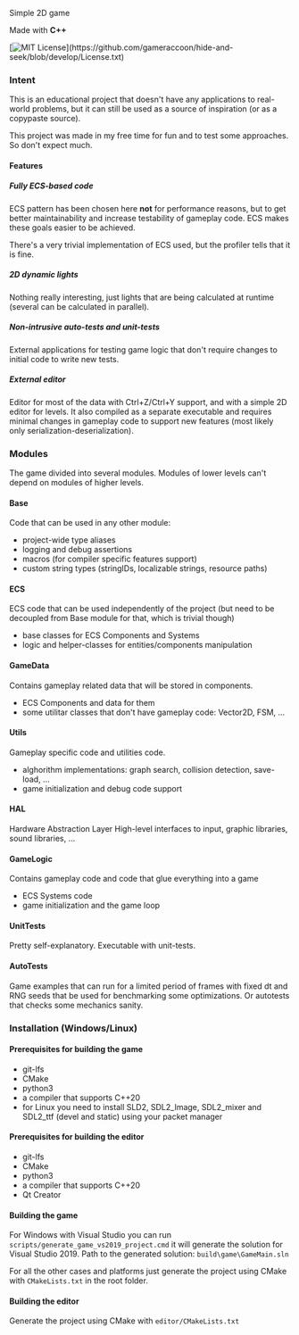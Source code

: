 Simple 2D game

Made with **C++**

[![MIT License](https://img.shields.io/apm/l/atomic-design-ui.svg?)](https://github.com/gameraccoon/hide-and-seek/blob/develop/License.txt)

### Intent
This is an educational project that doesn't have any applications to real-world problems, but it can still be used as a source of inspiration (or as a copypaste source).

This project was made in my free time for fun and to test some approaches. So don't expect much.

#### Features
##### Fully ECS-based code
ECS pattern has been chosen here **not** for performance reasons, but to get better maintainability and increase testability of gameplay code. ECS makes these goals easier to be achieved.

There's a very trivial implementation of ECS used, but the profiler tells that it is fine.

##### 2D dynamic lights
Nothing really interesting, just lights that are being calculated at runtime (several can be calculated in parallel).

##### Non-intrusive auto-tests and unit-tests
External applications for testing game logic that don't require changes to initial code to write new tests.

##### External editor
Editor for most of the data with Ctrl+Z/Ctrl+Y support, and with a simple 2D editor for levels. It also compiled as a separate executable and requires minimal changes in gameplay code to support new features (most likely only serialization-deserialization).

### Modules
The game divided into several modules. Modules of lower levels can't depend on modules of higher levels.

#### Base
Code that can be used in any other module:
- project-wide type aliases
- logging and debug assertions
- macros (for compiler specific features support)
- custom string types (stringIDs, localizable strings, resource paths)

#### ECS
ECS code that can be used independently of the project (but need to be decoupled from Base module for that, which is trivial though)
- base classes for ECS Components and Systems
- logic and helper-classes for entities/components manipulation

#### GameData
Contains gameplay related data that will be stored in components.
- ECS Components and data for them
- some utilitar classes that don't have gameplay code: Vector2D, FSM, ...

#### Utils
Gameplay specific code and utilities code.
- alghorithm implementations: graph search, collision detection, save-load, ...
- game initialization and debug code support

#### HAL
Hardware Abstraction Layer
High-level interfaces to input, graphic libraries, sound libraries, ...

#### GameLogic
Contains gameplay code and code that glue everything into a game
- ECS Systems code
- game initialization and the game loop

#### UnitTests
Pretty self-explanatory. Executable with unit-tests.

#### AutoTests
Game examples that can run for a limited period of frames with fixed dt and RNG seeds that be used for benchmarking some optimizations. Or autotests that checks some mechanics sanity.

### Installation (Windows/Linux)

#### Prerequisites for building the game
- git-lfs
- CMake
- python3
- a compiler that supports C++20
- for Linux you need to install SLD2, SDL2_Image, SDL2_mixer and SDL2_ttf (devel and static) using your packet manager

#### Prerequisites for building the editor
- git-lfs
- CMake
- python3
- a compiler that supports C++20
- Qt Creator

#### Building the game
For Windows with Visual Studio you can run `scripts/generate_game_vs2019_project.cmd` it will generate the solution for Visual Studio 2019. Path to the generated solution: `build\game\GameMain.sln`

For all the other cases and platforms just generate the project using CMake with `CMakeLists.txt` in the root folder.

#### Building the editor
Generate the project using CMake with `editor/CMakeLists.txt`
